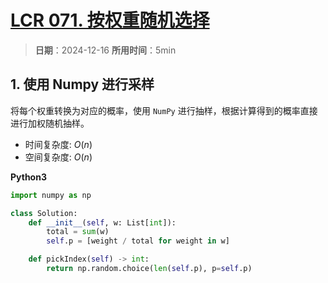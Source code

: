 # [LCR 071. 按权重随机选择](https://leetcode.cn/problems/cuyjEf/description/)

> **日期**：2024-12-16
> **所用时间**：5min

## 1. 使用 Numpy 进行采样

将每个权重转换为对应的概率，使用 `NumPy` 进行抽样，根据计算得到的概率直接进行加权随机抽样。

- 时间复杂度: $O(n)$
- 空间复杂度: $O(n)$

**Python3**

```python
import numpy as np

class Solution:
    def __init__(self, w: List[int]):
        total = sum(w)
        self.p = [weight / total for weight in w]

    def pickIndex(self) -> int:
        return np.random.choice(len(self.p), p=self.p)
```